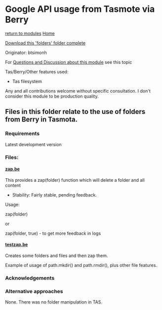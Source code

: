 # Google API usage from Tasmote via Berry

[return to modules](../README.md)
[Home](../../README.md)

[Download this 'folders' folder complete](https://download-directory.github.io/?url=https://github.com/tasmota/Berry_playground/tree/main/modules/folders)

Originator: btsimonh

For [Questions and Discussion about this module](https://github.com/tasmota/Berry_playground/discussions/22) see this topic

Tas/Berry/Other features used:
* Tas filesystem

Any and all contributions welcome without specific consultation.  I don't consider this module to be production quality.

## Files in this folder relate to the use of folders from Berry in Tasmota.


### Requirements

Latest development version

### Files:

#### [zap.be](./zap.be)
This provides a zap(folder) function which will delete a folder and all content

* Stability: Fairly stable, pending feedback.

Usage:

zap(folder)

or 

zap(folder, true) - to get more feedback in logs


#### [testzap.be](./testzap.be)

Creates some folders and files and then zap them.

Example of usage of path.mkdir() and path.rmdir(), plus other file features.


### Acknowledgements


### Alternative approaches

None.  There was no folder manipulation in TAS.
